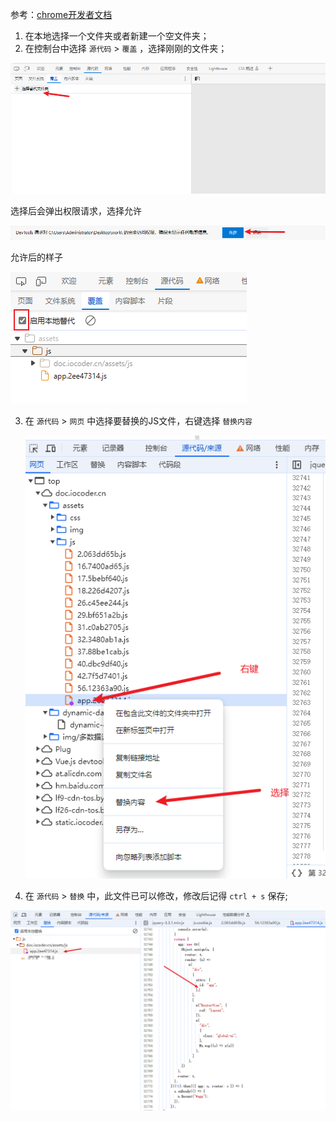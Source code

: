 参考：[chrome开发者文档](https://developer.chrome.com/docs/devtools/overrides?hl=zh-cn)

1. 在本地选择一个文件夹或者新建一个空文件夹；
2. 在控制台中选择 `源代码` > `覆盖` ，选择刚刚的文件夹；

![image-20240618162700244](https://raw.githubusercontent.com/coffee330501/warehouse/master/pic/image-20240618162700244.png)

选择后会弹出权限请求，选择允许

![image-20240618162917752](https://raw.githubusercontent.com/coffee330501/warehouse/master/pic/image-20240618162917752.png)

允许后的样子

![image-20240618163005857](https://raw.githubusercontent.com/coffee330501/warehouse/master/pic/image-20240618163005857.png)

3. 在 `源代码` > `网页` 中选择要替换的JS文件，右键选择 `替换内容`

   ![image-20240618163247732](https://raw.githubusercontent.com/coffee330501/warehouse/master/pic/image-20240618163247732.png)

4. 在 `源代码` > `替换` 中，此文件已可以修改，修改后记得 `ctrl + s` 保存;

![image-20240618163553855](https://raw.githubusercontent.com/coffee330501/warehouse/master/pic/image-20240618163553855.png)